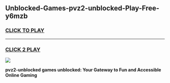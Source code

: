 
## Unblocked-Games-pvz2-unblocked-Play-Free-y6mzb
<h3>
<a href="https://premium76.site?title=pvz2-unblocked&ref=23A">CLICK TO PLAY</a></h3>
<hr>

<h3>
<a href="https://premium76.site?title=pvz2-unblocked&ref=23A">CLICK 2 PLAY</a>
  
</h3>

<a href="https://premium76.site?title=pvz2-unblocked&ref=23A"><img src="https://clearcache.store/games.png"></a>


**pvz2-unblocked games unblocked: Your Gateway to Fun and Accessible Online Gaming**

